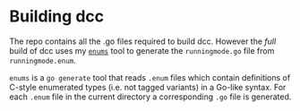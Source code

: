 # Building dcc

The repo contains all the .go files required to build dcc. However
the _full_ build of dcc uses my [`enums`](http://github.com/atrn/enums)
tool to generate the `runningmode.go` file from `runningmode.enum`.

`enums` is a `go generate` tool that reads `.enum` files which contain
definitions of C-style enumerated types (i.e. not tagged variants) in
a Go-like syntax. For each `.enum` file in the current directory a
corresponding `.go` file is generated.
